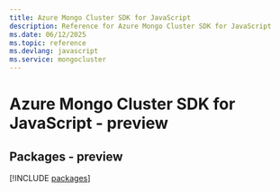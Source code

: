 ```yaml
---
title: Azure Mongo Cluster SDK for JavaScript
description: Reference for Azure Mongo Cluster SDK for JavaScript
ms.date: 06/12/2025
ms.topic: reference
ms.devlang: javascript
ms.service: mongocluster
---
```

# Azure Mongo Cluster SDK for JavaScript - preview
## Packages - preview
[!INCLUDE [packages](mongo-cluster-index.md)]